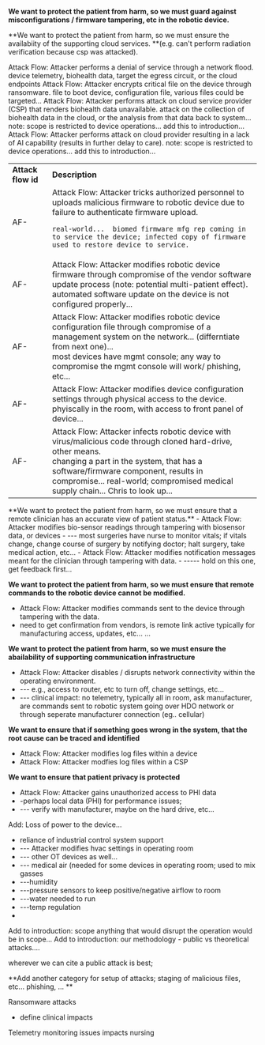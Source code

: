 **We want to protect the patient from harm, so we must guard against misconfigurations / firmware tampering, etc in the robotic device.**
<table>
<tr> <td> <b> Attack flow id   </b> </td> <td> <b> Description </b> </td> </tr> 
<tr> <td> AF- </td> <td> Attack Flow: Attacker tricks authorized personnel to uploads malicious firmware to robotic device due to failure to authenticate firmware upload.  
<br>  

`real-world...  biomed firmware mfg rep coming in to service the device; infected copy of firmware used to restore device to service.`  </td> </tr>
<tr> <td> AF- </td> <td> Attack Flow: Attacker modifies robotic device firmware through compromise of the vendor software update process (note: potential multi-patient effect). 
<br>  automated software update on the device is not configured properly... </td> </tr>
<tr> <td> AF- </td> <td> Attack Flow: Attacker modifies robotic device configuration file through compromise of a management system on the network... (differntiate from next one)... 
<br>  most devices have mgmt console; any way to compromise the mgmt console will work/ phishing, etc... </td> </tr>
<tr> <td> AF- </td> <td> Attack Flow: Attacker modifies device configuration settings through physical access to the device. 
<br>   phyiscally in the room, with access to front panel of device... </td> </tr>
<tr> <td> AF- </td> <td> Attack Flow: Attacker infects robotic device with virus/malicious code through cloned hard-drive, other means. 
<br>   changing a part in the system, that has a software/firmware component, results in compromise... real-world; compromised medical supply chain... Chris to look up... </td> </tr>

**We want to protect the patient from harm, so we must ensure the availabiity of the supporting cloud services. **(e.g. can't perform radiation verification because csp was attacked). 
<tr> Attack Flow: Attacker performs a denial of service through a network flood. </tr>
<tr>       device telemetry, biohealth data, target the egress circuit, or the cloud endpoints</tr>
<tr> Attack Flow: Attacker encrypts critical file on the device through ransomware. </tr>
<tr>        file to boot device, configuration file, various files could be targeted... </tr>
<tr> Attack Flow: Attacker performs attack on cloud service provider (CSP) that renders biohealth data unavailable. </tr>
<tr>      attack on the collection of biohealth data in the cloud, or the analysis from that data back to system... </tr>
<tr>      note: scope is restricted to device operations... add this to introduction... </tr>
<tr> Attack Flow: Attacker performs attack on cloud provider resulting in a lack of AI capability (results in further delay to care). </tr>
<tr>      note: scope is restricted to device operations... add this to introduction... </tr>
<table>
**We want to protect the patient from harm, so we must ensure that a remote clinician has an accurate view of patient status.**
- Attack Flow: Attacker modifies bio-sensor readings through tampering with biosensor data, or devices
- --- most surgeries have nurse to monitor vitals; if vitals change, change course of surgery by notifying doctor; halt surgery, take medical action, etc... 
- Attack Flow: Attacker modifies notification messages meant for the clinician through tampering with data. 
- ----- hold on this one, get feedback first... 

**We want to protect the patient from harm, so we must ensure that remote commands to the robotic device cannot be modified.**
- Attack Flow: Attacker modifies commands sent to the device through tampering with the data. 
- need to get confirmation from vendors, is remote link active typically for manufacturing access, updates, etc... ... 

**We want to protect the patient from harm, so we must ensure the abailability of supporting communication infrastructure**
- Attack Flow: Attacker disables / disrupts network connectivity within the operating environment.
- --- e.g., access to router, etc to turn off, change settings, etc... 
- --- clinical impact: no telemetry, typically all in room, ask manufacturer, are commands sent to robotic system going over HDO network or through seperate manufacturer connection (eg.. cellular)  

**We want to ensure that if something goes wrong in the system, that the root cause can be traced and identified**
- Attack Flow: Attacker modifies log files within a device
- Attack Flow: Attacker modfies log files within a CSP

**We want to ensure that patient privacy is protected**
- Attack Flow: Attacker gains unauthorized access to PHI data
- -perhaps local data (PHI) for performance issues; 
- --- verify with manufacturer, maybe on the hard drive, etc... 

Add: Loss of power to the device... 
- reliance of industrial control system support
- --- Attacker modifies hvac settings in operating room
- --- other OT devices as well... 
- --- medical air (needed for some devices in operating room; used to mix gasses
- ---humidity 
- ---pressure sensors to keep positive/negative airflow to room
- ---water needed to run 
- ---temp regulation  
- 



Add to introduction: scope anything that would disrupt the operation would be in scope... 
Add to introduction: our methodology - public vs theoretical attacks.... 

wherever we can cite a public attack is best; 


**Add another category for setup of attacks; staging of malicious files, etc... phishing, ... **












Ransomware attacks
- define clinical impacts

Telemetry monitoring issues impacts nursing 




